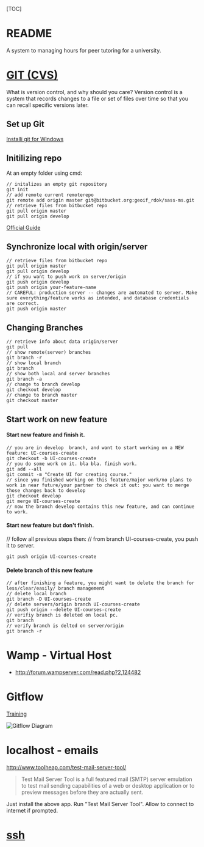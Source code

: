 [TOC]

# README 
A system to managing hours for peer tutoring for a university.

# [GIT (CVS)](http://git-scm.com/book/en/Getting-Started-About-Version-Control)
What is version control, and why should you care? Version control is a system that records changes to a file or set of files over time so that you can recall specific versions later. 

## Set up Git
[Installi git for Windows](https://confluence.atlassian.com/display/BITBUCKET/Set+up+Git+and+Mercurial#SetupGitandMercurial-Step1.InstallGitforWindows)

## Initilizing repo

At an empty folder using cmd:
```
// initalizes an empty git repository
git init
// add remote current remoterepo
git remote add origin master git@bitbucket.org:geoif_rdok/sass-ms.git
// retrieve files from bitbucket repo
git pull origin master
git pull origin develop
```
[Official Guide](https://confluence.atlassian.com/display/BITBUCKET/Import+code+from+an+existing+project)
## Synchronize local with origin/server 
```
// retrieve files from bitbucket repo
git pull origin master
git pull origin develop
// if you want to push work on server/origin
git push origin develop
git push origin your-feature-name
// CAREFUL: production server -- changes are automated to server. Make sure everything/feature works as intended, and database credentials are correct.
git push origin master
```

## Changing Branches
```
// retrieve info about data origin/server
git pull
// show remote(server) branches
git branch -r
// show local branch
git branch
// show both local and server branches
git branch -a
// change to branch develop
git checkout develop
// change to branch master
git checkout master
```

## Start work on new feature
#### Start new feature and finish it.
```
// you are in develop  branch, and want to start working on a NEW feature: UI-courses-create
git checkout -b UI-courses-create
// you do some work on it. bla bla. finish work.
git add --all
git commit -m "Create UI for creating course."
// since you finished working on this feature/major work/no plans to work in near future/your partner to check it out: you want to merge those changes back to develop
git checkout develop
git merge UI-courses-create
// now the branch develop contains this new feature, and can continue to work.
``` 

#### Start new feature but don't finish.
// follow all previous steps then:
// from branch UI-courses-create, you push it to server.
```
git push origin UI-courses-create
```

#### Delete branch of this new feature
```
// after finishing a feature, you might want to delete the branch for less/clear/easily/ branch management
// delete local branch
git branch -D UI-courses-create
// delete servers/origin branch UI-courses-create
git push origin --delete UI-courses-create
// verifiy branch is deleted on local pc.
git branch
// verify branch is delted on server/origin
git branch -r
```

# Wamp - Virtual Host
- http://forum.wampserver.com/read.php?2,124482

# Gitflow  
[Training](https://github.com/nvie/gitflow)  

![Gitflow Diagram](http://nvie.com/img/2009/12/Screen-shot-2009-12-24-at-11.32.03.png "Visualize")

# localhost - emails
http://www.toolheap.com/test-mail-server-tool/
>Test Mail Server Tool is a full featured mail (SMTP) server emulation to test mail sending capabilities of a web or desktop application or to preview messages before they are actually sent.  

Just install the above app. Run "Test Mail Server Tool". Allow to connect to internet if prompted.  

# [ssh](https://help.github.com/articles/generating-ssh-keys)  
